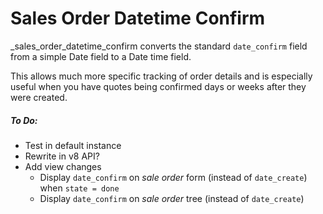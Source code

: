 # Sales Order Datetime Confirm

_sales_order_datetime_confirm converts the standard ```date_confirm``` field from a simple Date field to a Date time field. 

This allows much more specific tracking of order details and is especially useful when you have quotes being confirmed days or weeks after they were created.

##### To Do:

- Test in default instance
- Rewrite in v8 API?
- Add view changes
  - Display ```date_confirm``` on _sale order_ form (instead of ```date_create```) when ```state = done```
  - Display ```date_confirm``` on _sale order_ tree (instead of ```date_create```)
